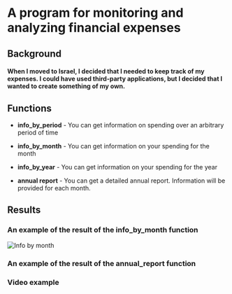 # A program for monitoring and analyzing financial expenses

## Background
#### When I moved to Israel, I decided that I needed to keep track of my expenses. I could have used third-party applications, but I decided that I wanted to create something of my own.

## Functions
 * **info_by_period** - You can get information on spending over an arbitrary period of time

 * **info_by_month** - You can get information on your spending for the month

 * **info_by_year** - You can get information on your spending for the year

 * **annual report** - You can get a detailed annual report. Information will be provided for each month.


## Results

### An example of the result of the info_by_month function
![Info by month](https://github.com/user-attachments/assets/51599464-b73f-42e9-ab20-e1c2c97cb800)

### An example of the result of the annual_report function


### Video example

